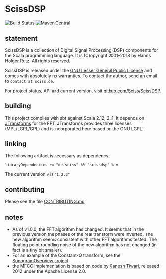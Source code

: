 # ScissDSP

[![Build Status](https://travis-ci.org/Sciss/ScissDSP.svg?branch=master)](https://travis-ci.org/Sciss/ScissDSP)
[![Maven Central](https://maven-badges.herokuapp.com/maven-central/de.sciss/scissdsp_2.11/badge.svg)](https://maven-badges.herokuapp.com/maven-central/de.sciss/scissdsp_2.11)

## statement

ScissDSP is a collection of Digital Signal Processing (DSP) components for the Scala programming language. It is (C)opyright 2001&ndash;2018 by Hanns Holger Rutz. All rights reserved.

ScissDSP is released under the [GNU Lesser General Public License](http://github.com/Sciss/ScissDSP/blob/master/licenses/ScissDSP-License.txt) and comes with absolutely no warranties. To contact the author, send an email to `contact at sciss.de`.

For project status, API and current version, visit [github.com/Sciss/ScissDSP](http://github.com/Sciss/ScissDSP).

## building

This project compiles with sbt against Scala 2.12, 2.11. It depends on [JTransforms](https://sites.google.com/site/piotrwendykier/software/jtransforms) for the FFT. JTransforms provides three licenses (MPL/LGPL/GPL) and is incorporated here based on the GNU LGPL.

## linking

The following artifact is necessary as dependency:

    libraryDependencies += "de.sciss" %% "scissdsp" % v

The current version `v` is `"1.2.3"`

## contributing

Please see the file [CONTRIBUTING.md](CONTRIBUTING.md)

## notes

- As of v1.0.0, the FFT algorithm has changed. It seems that in the previous version the phases of the real transform were inverted. The new algorithm seems consistent with other FFT algorithms tested. The floating point rounding noise of the new algorithm has not changed (in fact is a tiny bit smaller).
- For an example of the Constant-Q transform, see the [SonogramOverview project](http://github.com/Sciss/SonogramOverview).
- the MFCC implementation is based on code by [Ganesh Tiwari](https://code.google.com/p/speech-recognition-java-hidden-markov-model-vq-mfcc/), released 2012 under the Apache License 2.0. 
